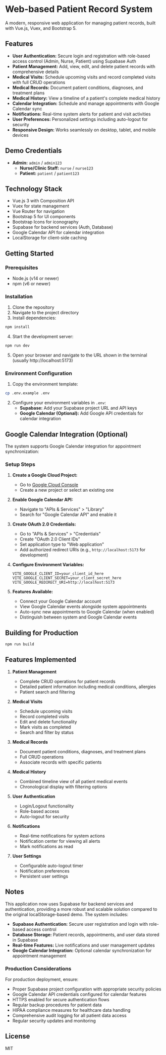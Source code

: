 # Web-based Patient Record System

A modern, responsive web application for managing patient records, built with Vue.js, Vuex, and Bootstrap 5.

## Features

- **User Authentication:** Secure login and registration with role-based access control (Admin, Nurse, Patient) using Supabase Auth
- **Patient Management:** Add, view, edit, and delete patient records with comprehensive details
- **Medical Visits:** Schedule upcoming visits and record completed visits with full CRUD operations
- **Medical Records:** Document patient conditions, diagnoses, and treatment plans
- **Medical History:** View a timeline of a patient's complete medical history
- **Calendar Integration:** Schedule and manage appointments with Google Calendar sync
- **Notifications:** Real-time system alerts for patient and visit activities
- **User Preferences:** Personalized settings including auto-logout for security
- **Responsive Design:** Works seamlessly on desktop, tablet, and mobile devices

## Demo Credentials

- **Admin:** `admin` / `admin123`
    - **Nurse/Clinic Staff:** `nurse` / `nurse123`
    - **Patient:** `patient` / `patient123`

## Technology Stack

- Vue.js 3 with Composition API
- Vuex for state management
- Vue Router for navigation
- Bootstrap 5 for UI components
- Bootstrap Icons for iconography
- Supabase for backend services (Auth, Database)
- Google Calendar API for calendar integration
- LocalStorage for client-side caching

## Getting Started

### Prerequisites

- Node.js (v14 or newer)
- npm (v6 or newer)

### Installation

1. Clone the repository
2. Navigate to the project directory
3. Install dependencies:

```bash
npm install
```

4. Start the development server:

```bash
npm run dev
```

5. Open your browser and navigate to the URL shown in the terminal (usually http://localhost:5173)

### Environment Configuration

1. Copy the environment template:
```bash
cp .env.example .env
```

2. Configure your environment variables in `.env`:
   - **Supabase:** Add your Supabase project URL and API keys
   - **Google Calendar (Optional):** Add Google API credentials for calendar integration

## Google Calendar Integration (Optional)

The system supports Google Calendar integration for appointment synchronization:

### Setup Steps

1. **Create a Google Cloud Project:**
   - Go to [Google Cloud Console](https://console.cloud.google.com/)
   - Create a new project or select an existing one

2. **Enable Google Calendar API:**
   - Navigate to "APIs & Services" > "Library"
   - Search for "Google Calendar API" and enable it

3. **Create OAuth 2.0 Credentials:**
   - Go to "APIs & Services" > "Credentials"
   - Create "OAuth 2.0 Client IDs"
   - Set application type to "Web application"
   - Add authorized redirect URIs (e.g., `http://localhost:5173` for development)

4. **Configure Environment Variables:**
   ```env
   VITE_GOOGLE_CLIENT_ID=your_client_id_here
   VITE_GOOGLE_CLIENT_SECRET=your_client_secret_here
   VITE_GOOGLE_REDIRECT_URI=http://localhost:5173
   ```

5. **Features Available:**
   - Connect your Google Calendar account
   - View Google Calendar events alongside system appointments
   - Auto-sync new appointments to Google Calendar (when enabled)
   - Distinguish between system and Google Calendar events

## Building for Production

```bash
npm run build
```

## Features Implemented

1. **Patient Management**
   - Complete CRUD operations for patient records
   - Detailed patient information including medical conditions, allergies
   - Patient search and filtering

2. **Medical Visits**
   - Schedule upcoming visits
   - Record completed visits
   - Edit and delete functionality
   - Mark visits as completed
   - Search and filter by status

3. **Medical Records**
   - Document patient conditions, diagnoses, and treatment plans
   - Full CRUD operations
   - Associate records with specific patients

4. **Medical History**
   - Combined timeline view of all patient medical events
   - Chronological display with filtering options

5. **User Authentication**
   - Login/Logout functionality
   - Role-based access
   - Auto-logout for security

6. **Notifications**
   - Real-time notifications for system actions
   - Notification center for viewing all alerts
   - Mark notifications as read

7. **User Settings**
   - Configurable auto-logout timer
   - Notification preferences
   - Persistent user settings

## Notes

This application now uses Supabase for backend services and authentication, providing a more robust and scalable solution compared to the original localStorage-based demo. The system includes:

- **Supabase Authentication:** Secure user registration and login with role-based access control
- **Database Storage:** Patient records, appointments, and user data stored in Supabase
- **Real-time Features:** Live notifications and user management updates
- **Google Calendar Integration:** Optional calendar synchronization for appointment management

### Production Considerations

For production deployment, ensure:

- Proper Supabase project configuration with appropriate security policies
- Google Calendar API credentials configured for calendar features
- HTTPS enabled for secure authentication flows
- Regular backup procedures for patient data
- HIPAA compliance measures for healthcare data handling
- Comprehensive audit logging for all patient data access
- Regular security updates and monitoring

## License

MIT
